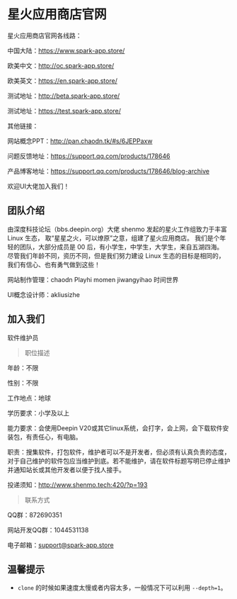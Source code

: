 # 星火应用商店官网

星火应用商店官网各线路：

中国大陆：https://www.spark-app.store/

欧美中文：http://oc.spark-app.store/

欧美英文：https://en.spark-app.store/

测试地址：http://beta.spark-app.store/

测试地址：https://test.spark-app.store/

其他链接：

网站概念PPT：http://pan.chaodn.tk/#s/6JEPPaxw

问题反馈地址：https://support.qq.com/products/178646 

产品博客地址：https://support.qq.com/products/178646/blog-archive

欢迎UI大佬加入我们！

## 团队介绍
由深度科技论坛（bbs.deepin.org）大佬 shenmo 发起的星火工作组致力于丰富 Linux 生态，
取“星星之火，可以燎原”之意，组建了星火应用商店。
我们是个年轻的团队，大部分成员是 00 后，有小学生，中学生，大学生，来自五湖四海。
尽管我们年龄不同，资历不同，但是我们努力建设 Linux 生态的目标是相同的，
我们有信心、也有勇气做到这些！

网站制作管理：chaodn Playhi momen jiwangyihao 时间世界

UI概念设计师：akliusizhe 

## 加入我们
软件维护员

> 职位描述

年龄：不限

性别：不限

工作地点：地球

学历要求：小学及以上

能力要求：会使用Deepin V20或其它linux系统，会打字，会上网，会下载软件安装包，有责任心，有电脑。

职责：搜集软件，打包软件，维护者可以不是开发者，但必须有认真负责的态度，对于自己维护的软件包应当维护到底。若不能维护，请在软件标题写明已停止维护并通知站长或其他开发者以便于找人接手。

投递须知：http://www.shenmo.tech:420/?p=193
> 联系方式

QQ群：872690351

网站开发QQ群：1044531138

电子邮箱：support@spark-app.store

## 温馨提示

* `clone` 的时候如果速度太慢或者内容太多，一般情况下可以利用 `--depth=1`。

